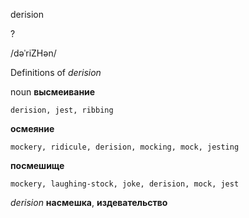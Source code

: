 derision

?

/dəˈriZHən/

Definitions of _derision_

noun
**высмеивание**

    derision, jest, ribbing
**осмеяние**

    mockery, ridicule, derision, mocking, mock, jesting
**посмешище**

    mockery, laughing-stock, joke, derision, mock, jest

_derision_
**насмешка**, **издевательство**